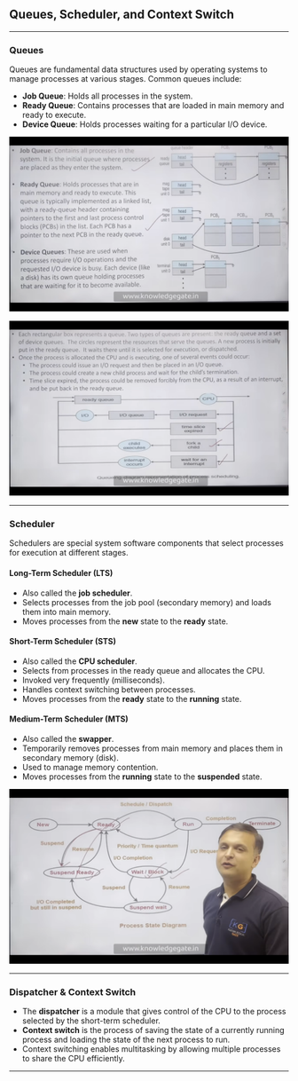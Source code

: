## Queues, Scheduler, and Context Switch

---

### Queues

Queues are fundamental data structures used by operating systems to manage processes at various stages. Common queues include:

- **Job Queue**: Holds all processes in the system.
- **Ready Queue**: Contains processes that are loaded in main memory and ready to execute.
- **Device Queue**: Holds processes waiting for a particular I/O device.

![Queue Illustration](image-4.png)

![Queue Types](image-5.png)

---

### Scheduler

Schedulers are special system software components that select processes for execution at different stages.

#### **Long-Term Scheduler (LTS)**
- Also called the **job scheduler**.
- Selects processes from the job pool (secondary memory) and loads them into main memory.
- Moves processes from the **new** state to the **ready** state.

#### **Short-Term Scheduler (STS)**
- Also called the **CPU scheduler**.
- Selects from processes in the ready queue and allocates the CPU.
- Invoked very frequently (milliseconds).
- Handles context switching between processes.
- Moves processes from the **ready** state to the **running** state.

#### **Medium-Term Scheduler (MTS)**
- Also called the **swapper**.
- Temporarily removes processes from main memory and places them in secondary memory (disk).
- Used to manage memory contention.
- Moves processes from the **running** state to the **suspended** state.

![Scheduler Overview](image-6.png)

---

### Dispatcher & Context Switch

- The **dispatcher** is a module that gives control of the CPU to the process selected by the short-term scheduler.
- **Context switch** is the process of saving the state of a currently running process and loading the state of the next process to run.
- Context switching enables multitasking by allowing multiple processes to share the CPU efficiently.

---